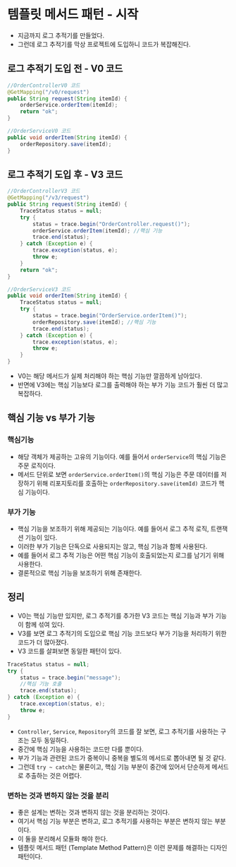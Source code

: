 # 템플릿 메서드 패턴 - 시작
- 지금까지 로그 추적기를 만들었다.
- 그런데 로그 추적기를 막상 프로젝트에 도입하니 코드가 복잡해진다.
## 로그 추적기 도입 전 - V0 코드
```java
//OrderControllerV0 코드
@GetMapping("/v0/request")
public String request(String itemId) {
    orderService.orderItem(itemId);
    return "ok";
}

//OrderServiceV0 코드
public void orderItem(String itemId) {
    orderRepository.save(itemId);
}
```
## 로그 추적기 도입 후 - V3 코드
```java
//OrderControllerV3 코드
@GetMapping("/v3/request")
public String request(String itemId) {
    TraceStatus status = null;
    try {
        status = trace.begin("OrderController.request()");
        orderService.orderItem(itemId); //핵심 기능
        trace.end(status);
    } catch (Exception e) {
        trace.exception(status, e);
        throw e;
    }
    return "ok";
}

//OrderServiceV3 코드
public void orderItem(String itemId) {
    TraceStatus status = null;
    try {
        status = trace.begin("OrderService.orderItem()");
        orderRepository.save(itemId); //핵심 기능
        trace.end(status);
    } catch (Exception e) {
        trace.exception(status, e);
        throw e;
    }
}
```
- V0는 해당 메서드가 실제 처리해야 하는 핵심 기능만 깔끔하게 남아있다.
- 반면에 V3에는 핵심 기능보다 로그를 출력해야 하는 부가 기능 코드가 훨씬 더 많고 복잡하다.

## 핵심 기능 vs 부가 기능
### 핵심기능
- 해당 객체가 제공하는 고유의 기능이다. 예를 들어서 `orderService`의 핵심 기능은 주문 로직이다.
- 메서드 단위로 보면 `orderService.orderItem()`의 핵심 기능은 주문 데이터를 저장하기 위해
리포지토리를 호출하는 `orderRepository.save(itemId)` 코드가 핵심 기능이다.

### 부가 기능
- 핵심 기능을 보조하기 위해 제공되는 기능이다. 예를 들어서 로그 추적 로직, 트랜잭션 기능이 있다.
- 이러한 부가 기능은 단독으로 사용되지는 않고, 핵심 기능과 함께 사용된다.
- 예를 들어서 로그 추적 기능은 어떤 핵심 기능이 호출되었는지 로그를 남기기 위해 사용한다.
- 결론적으로 핵심 기능을 보조하기 위해 존재한다.

## 정리
- V0는 핵심 기능만 있지만, 로그 추적기를 추가한 V3 코드는 핵심 기능과 부가 기능이 함께 섞여 있다.
- V3를 보면 로그 추적기의 도입으로 핵심 기능 코드보다 부가 기능을 처리하기 위한 코드가 더 많아졌다.
- V3 코드를 살펴보면 동일한 패턴이 있다.
```java
TraceStatus status = null;
try {
    status = trace.begin("message");
    //핵심 기능 호출
    trace.end(status);
} catch (Exception e) {
    trace.exception(status, e);
    throw e;
}
```
- `Controller`, `Service`, `Repository`의 코드를 잘 보면, 로그 추적기를 사용하는 구조는 모두 동일하다.
- 중간에 핵심 기능을 사용하는 코드만 다를 뿐이다.
- 부가 기능과 관련된 코드가 중복이니 중복을 별도의 메서드로 뽑아내면 될 것 같다.
- 그런데 `try ~ catch`는 물론이고, 핵심 기능 부분이 중간에 있어서 단순하게 메서드로 추출하는 것은 어렵다.

### 변하는 것과 변하지 않는 것을 분리
- 좋은 설계는 변하는 것과 변하지 않는 것을 분리하는 것이다.
- 여기서 핵심 기능 부분은 변하고, 로그 추적기를 사용하는 부분은 변하지 않는 부분이다.
- 이 둘을 분리해서 모듈화 해야 한다.
- 템플릿 메서드 패턴 (Template Method Pattern)은 이런 문제를 해결하는 디자인 패턴이다.
